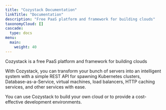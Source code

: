 ```yaml
---
title: "Cozystack Documentation"
linkTitle: "Documentation"
description: "Free PaaS platform and framework for building clouds"
taxonomyCloud: []
cascade:
  type: docs
menu:
  main:
    weight: 40
---
```


Cozystack is a free PaaS platform and framework for building clouds

With Cozystack, you can transform your bunch of servers into an intelligent system with a simple REST API for spawning Kubernetes clusters, Database-as-a-Service, virtual machines, load balancers, HTTP caching services, and other services with ease.

You can use Cozystack to build your own cloud or to provide a cost-effective development environments.
